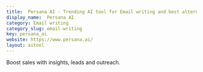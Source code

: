 ```yaml
---
title:  Persana AI - Trending AI tool for Email writing and best alternatives
display_name:  Persana AI
category: Email writing
category_slug: email-writing
key: persana_ai
website: https://www.persana.ai/
layout: aitool
---
```


Boost sales with insights, leads and outreach.
